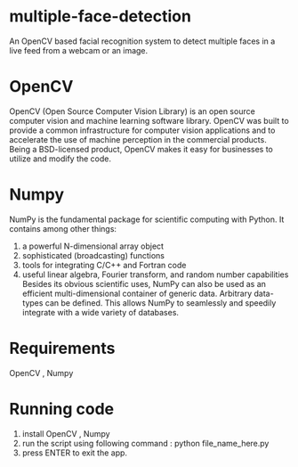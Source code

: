 # multiple-face-detection
An OpenCV based facial recognition system to detect multiple faces in a live feed from a webcam or an image.

# OpenCV
OpenCV (Open Source Computer Vision Library) is an open source computer vision and machine learning software library.
OpenCV was built to provide a common infrastructure for computer vision applications and to accelerate the use of machine perception in the commercial products.
Being a BSD-licensed product, OpenCV makes it easy for businesses to utilize and modify the code.

# Numpy
NumPy is the fundamental package for scientific computing with Python. It contains among other things:
1. a powerful N-dimensional array object
2. sophisticated (broadcasting) functions
3. tools for integrating C/C++ and Fortran code
4. useful linear algebra, Fourier transform, and random number capabilities
Besides its obvious scientific uses, NumPy can also be used as an efficient multi-dimensional container of generic data. Arbitrary data-types can be defined. This allows NumPy to seamlessly and speedily integrate with a wide variety of databases.

# Requirements 
OpenCV , Numpy

# Running code 
1. install OpenCV , Numpy
2. run the script using following command : python file_name_here.py
3. press ENTER to exit the app.
